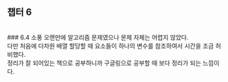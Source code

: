 ## 챕터 6

<br>
### 6.4 소풍
오랜만에 알고리즘 문제였으나 문제 자체는 어렵지 않았다.<br>
다만 처음에 다차원 배열 할당할 때 요소들이 하나의 변수를 참조하여서 시간을 조금 허비했다.<br>
정리가 잘 되어있는 책으로 공부하니까 구글링으로 공부할 때 보다 정리가 되는 느낌이다.
